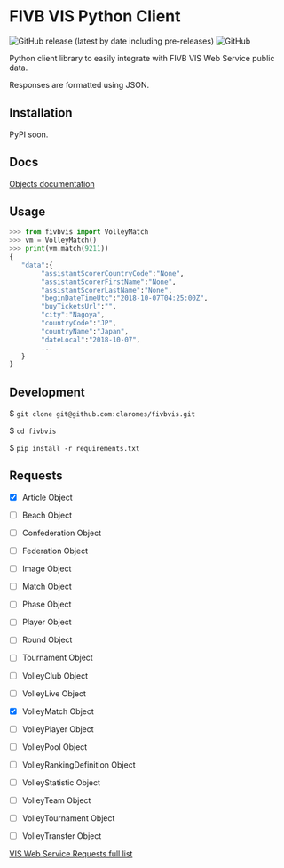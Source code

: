 # FIVB VIS Python Client
![GitHub release (latest by date including pre-releases)](https://img.shields.io/github/v/release/claromes/fivbvis?include_prereleases)
![GitHub](https://img.shields.io/github/license/claromes/fivbvis)

Python client library to easily integrate with FIVB VIS Web Service public data.

Responses are formatted using JSON.

## Installation

PyPI soon.

## Docs

[Objects documentation](docs/DOCS.md)

## Usage
```python
>>> from fivbvis import VolleyMatch
>>> vm = VolleyMatch()
>>> print(vm.match(9211))
{
   "data":{
        "assistantScorerCountryCode":"None",
        "assistantScorerFirstName":"None",
        "assistantScorerLastName":"None",
        "beginDateTimeUtc":"2018-10-07T04:25:00Z",
        "buyTicketsUrl":"",
        "city":"Nagoya",
        "countryCode":"JP",
        "countryName":"Japan",
        "dateLocal":"2018-10-07",
        ...
   }
}
```
## Development

$ `git clone git@github.com:claromes/fivbvis.git`

$ `cd fivbvis`

$ `pip install -r requirements.txt`

## Requests

- [x] Article Object

- [ ] Beach Object

- [ ] Confederation Object

- [ ] Federation Object

- [ ] Image Object

- [ ] Match Object

- [ ] Phase Object

- [ ] Player Object

- [ ] Round Object

- [ ] Tournament Object

- [ ] VolleyClub Object

- [ ] VolleyLive Object

- [x] VolleyMatch Object

- [ ] VolleyPlayer Object

- [ ] VolleyPool Object

- [ ] VolleyRankingDefinition Object

- [ ] VolleyStatistic Object

- [ ] VolleyTeam Object

- [ ] VolleyTournament Object

- [ ] VolleyTransfer Object

[VIS Web Service Requests full list](https://www.fivb.org/VisSDK/VisWebService/RequestList.html)
